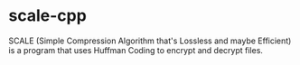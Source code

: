 # scale-cpp
SCALE (Simple Compression Algorithm that's Lossless and maybe Efficient) is a program that uses Huffman Coding to encrypt and decrypt files.
